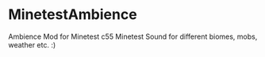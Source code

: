 # MinetestAmbience
Ambience Mod for Minetest c55
Minetest Sound for different biomes, mobs, weather etc. :)
